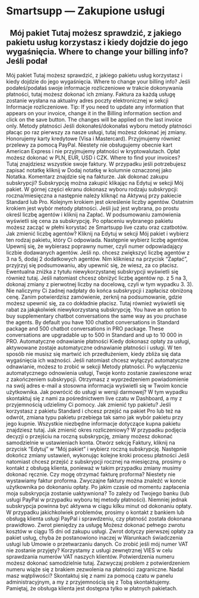 # Smartsupp — Zakupione usługi
##   Mój pakiet Tutaj możesz sprawdzić, z jakiego pakietu usług korzystasz i kiedy dojdzie do jego wygaśnięcia. Where to change your billing info? Jeśli podał
Mój pakiet
Tutaj możesz sprawdzić, z jakiego pakietu usług korzystasz i kiedy dojdzie do jego wygaśnięcia.
Where to change your billing info?
Jeśli podałeś/podałaś swoje informacje rozliczeniowe w trakcie dokonywania płatności, tutaj możesz dokonać ich zmiany. Faktura za każdą usługę zostanie wysłana na aktualny adres poczty elektronicznej w sekcji Informacje rozliczeniowe. 
Tip: If you need to update any information that appears on your invoice, change it in the Billing information section and click on the save button. The changes will be applied on the last invoice only.
Metody płatności
Jeśli dokonałeś/dokonałaś wyboru metody płatności płacąc po raz pierwszy za nasze usługi, tutaj możesz dokonać jej zmiany. Honorujemy karty kredytowe (Visa i Mastercard). Przyjmujemy również przelewy za pomocą PayPal. Niestety nie obsługujemy obecnie kart American Express i nie przyjmujemy płatności w kryptowalutach.
Opłat możesz dokonać w PLN, EUR, USD i CZK.
Where to find your invoices?
Tutaj znajdziesz wszystkie swoje faktury. W przypadku jeśli potrzebujesz zapisać notatkę kliknij w Dodaj notatkę w kolumnie oznaczonej jako Notatka. Komentarz znajdzie się na fakturze.
Jak dokonać zakupu subskrypcji?
Subskrypcję można zakupić klikając na Edytuj w sekcji Mój pakiet. W górnej części ekranu dokonasz wyboru rodzaju subskrypcji: roczna/miesięczna a następnie należy kliknąć na Aktywuj przy pakiecie Standard lub Pro.
Kolejnym krokiem jest określenie liczby agentów.
Ostatnim krokiem jest wybór metody płatności. Jeśli już jest wybrana, po prostu określ liczbę agentów i kliknij na Zapłać. W podsumowaniu zamówienia wyświetli się cena za subskrypcję. Po opłaceniu wybranego pakietu możesz zacząć w płełni korystać ze Smartsupp live czatu oraz czatbotów. 
Jak zmienić liczbę agentów?
Kliknij na Edytuj w sekcji Mój pakiet i wybierz ten rodzaj pakietu, który Ci odpowiada. Następnie wybierz liczbę agentów.
Upewnij się, że wybierasz poprawny numer, czyli numer odpowiadający liczbie dodawanych agentów. Jeśli np. chcesz zwiększyć liczbę agentów z 3 na 5, dodaj 2 dodatkowych agentów. Nim klikniesz na przycisk “Zapłać”, przyjrzyj się podsumowaniu, aby upewnić się, że wiesz, za co płacisz. Ewentualna zniżka z tytułu niewykorzystanej subskrypcji wyświetli się również tutaj. 
Jeśli natomiast chcesz obniżyć liczbę agentów np. z 5 na 3, dokonaj zmiany z pierwotnej liczby na docelową, czyli w tym wypadku 3.
3). Nie naliczymy Ci żadnej nadpłaty do końca subskrypcji i zapłacisz obniżoną cenę. Zanim potwierdzisz zamówienie, zerknij na podsumowanie, gdzie możesz upewnić się, za co dokładnie płacisz. Tutaj również wyświetli się rabat za jakąkolwiek niewykorzystaną subskrypcję.
You have an option to buy supplementary chatbot conversations the same way as you pruchase the agents. By default you have 100 chatbot conversations in Standard package and 500 chatbot conversations in PRO package. These conversations are upgradable up to 500 in Standard and up to 10 000 in PRO.
Automatyczne odnawianie płatności 
Kiedy dokonasz opłaty za usługi, aktywowane zostaje automatyczne odnawianie płatności i usługi. W ten sposób nie musisz się martwić ich przedłużeniem, kiedy zbliża się data wygaśnięcia ich ważności. Jeśli natomiast chcesz wyłączyć automatyczne odnawianie, możesz to zrobić w sekcji Metody płatności. 
Po wyłączeniu automatycznego odnowienia usługi, Twoje konto zostanie zawieszone wraz z zakończeniem subskrypcji. Otrzymasz z wyprzedzeniem powiadomienie na swój adres e-mail a stosowna informacja wyświetli się w Twoim koncie użytkownika. 
Jak powrócić do usługi w wersji darmowej?
W tym wypadku skontaktuj się z nami za pośrednictwem live czatu w Dashboard, a my z przyjemnością udzielimy Ci pomocy.
Jak zmienić typ pakietu? 
Jeśli korzystasz z pakietu Standard i chcesz przejść na pakiet Pro lub też na odwrót, zmiana typu pakietu przebiega tak samo jak wybór pakietu przy jego kupnie. 
Wszystkie niezbędne informacje dotyczące kupna pakietu znajdziesz tutaj. 
Jak zmienić okres rozliczeniowy? 
W przypadku podjęcia decyzji o przejściu na roczną subskrypcję, zmiany możesz dokonać samodzielnie w ustawieniach konta. 
Otwórz sekcję Faktury, kliknij na przycisk “Edytuj” w “Mój pakiet” i wybierz roczną subskrypcję. Następnie dokończ zmiany ustawień, wykonując kolejne kroki procesu płatności 
Jeśli natomiast chcesz przejść z subskrypcji rocznej na miesięczną, prosimy o kontakt z obsługą klienta, ponieważ w takim przypadku zmiany musimy dokonać ręcznie. 
Czy mogę otrzymać fakturę proforma?
Niestety nie wystawiamy faktur proforma. Zwyczajne faktury można znaleźć w koncie użytkownika po dokonaniu opłaty. 
Po jakim czasie od momentu zapłacenia moja subskrypcja zostanie uaktywniona?
To zależy od Twojego banku (lub usługi PayPal w przypadku wyboru tej metody płatności). Niemniej jednak subskrypcja powinna być aktywna w ciągu kilku minut od dokonaniu opłaty. W przypadku jakichkolwiek problemów, prosimy o kontakt z bankiem lub obsługą klienta usługi PayPal i sprawdzeniu, czy płatność została dokonana prawidłowo. 
Zwrot pieniędzy za usługę
Możesz dokonać pełnego zwrotu kosztów w ciągu 15 dni od zakupu usługi. Zwrot dotyczy pierwszej opłaty za pakiet usług, chyba że postanowiono inaczej w Warunkach świadczenia usługi lub Umowie o przetwarzaniu danych.
Co zrobić jeśli mój numer VAT nie zostanie przyjęty? 
Korzystamy z usługi zewnętrznej VIES w celu sprawdzania numerów VAT naszych klientów. Potwierdzenia numeru możesz dokonać samodzielnie tutaj.
Zazwyczaj problem z potwierdzeniem numeru wiąże się z brakiem zezwolenia na płatności zagraniczne. 
Nadal masz wątpliwości? Skontaktuj się z nami za pomocą czatu w panelu administracyjnym, a my z przyjemnością się z Tobą skontaktujemy. Pamiętaj, że obsługa klienta jest dostępna tylko w płatnych pakietach.

